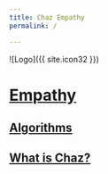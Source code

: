 ```yaml
---
title: Chaz Empathy
permalink: /

---
```


![Logo]({{ site.icon32 }})

# [Empathy](/empathy)

## [Algorithms](/algorithms)

## [What is Chaz?](/about)
